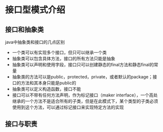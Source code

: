 # 接口型模式介绍

## 接口和抽象类

 java中抽象类和接口的几点区别

* 一个类可以有实现多个接口，但只可以继承一个类
* 抽象类可以包含具体方法，接口的所有方法只能是抽象
* 抽象类可以声明和使用字段，接口只可以创建静态的final方法和静态final的常量
* 抽象类的方法可以是public，protected，private，或者默认的package；接口的方法和其本身只能是public的
* 抽象类可以定义构造函数，接口不能
* 接口可以不带有任何方法声明，作为标记接口（maker interface），一个高处继承的一个方法不是适合所有的子类，但是在此模式下，某个类型的子类必须使用到这个方法，可以通过标记接口来实现特定方法的实现

## 接口与职责